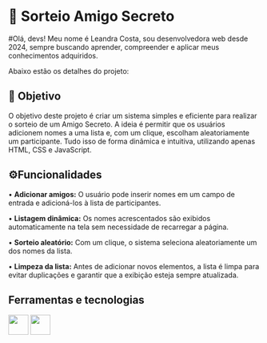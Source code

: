 <h1> 🎁 Sorteio Amigo Secreto</h1>

#Olá, devs! Meu nome é Leandra Costa, sou desenvolvedora web desde 2024, sempre buscando aprender, compreender e aplicar meus conhecimentos adquiridos.


Abaixo estão os detalhes do projeto:

<h2> 🎯 Objetivo</h2>
O objetivo deste projeto é criar um sistema simples e eficiente para realizar o sorteio de um Amigo Secreto. A ideia é permitir que os usuários adicionem nomes a uma lista e, com um clique, escolham aleatoriamente um participante. Tudo isso de forma dinâmica e intuitiva, utilizando apenas HTML, CSS e JavaScript.

<h2>⚙️Funcionalidades</h2>

• <strong>Adicionar amigos:</strong> O usuário pode inserir nomes em um campo de entrada e adicioná-los à lista de participantes.

• <strong>Listagem dinâmica:</strong> Os nomes acrescentados são exibidos automaticamente na tela sem necessidade de recarregar a página.

• <strong>Sorteio aleatório:</strong> Com um clique, o sistema seleciona aleatoriamente um dos nomes da lista.

• <strong>Limpeza da lista:</strong> Antes de adicionar novos elementos, a lista é limpa para evitar duplicações e garantir que a exibição esteja sempre atualizada.

<h2>Ferramentas e tecnologias</h2>

<img loading="40" src="https://cdn.jsdelivr.net/gh/devicons/devicon@latest/icons/html5/html5-original.svg" width="40" height="40" />
          

<img loading="40" src="https://cdn.jsdelivr.net/gh/devicons/devicon@latest/icons/css3/css3-original.svg"  width="40" height="40" /> 

 
                   

